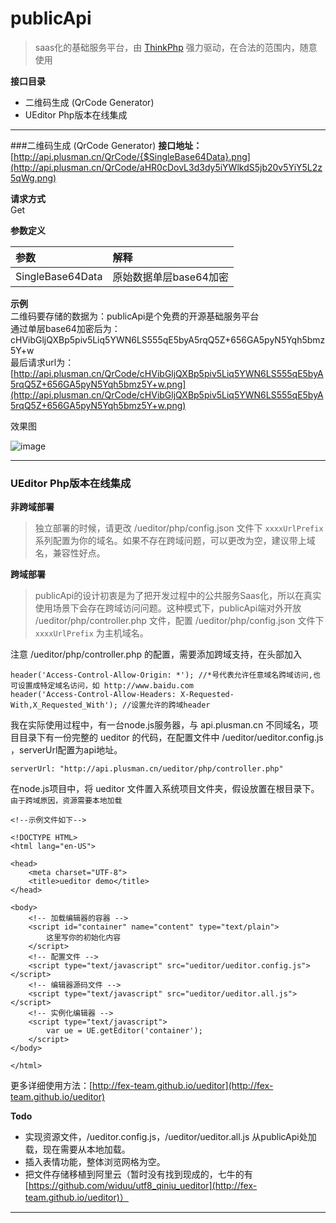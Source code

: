 # publicApi 
> saas化的基础服务平台，由 [ThinkPhp](http://thinkphp.cn) 强力驱动，在合法的范围内，随意使用

**接口目录**

* 二维码生成 (QrCode Generator)
* UEditor Php版本在线集成 

****

###二维码生成 (QrCode Generator)
**接口地址：**  
[http://api.plusman.cn/QrCode/{$SingleBase64Data}.png](http://api.plusman.cn/QrCode/aHR0cDovL3d3dy5iYWlkdS5jb20v5YiY5L2z5qWg.png)    

**请求方式**  
Get

**参数定义**    

参数					|解释			
:------------------|:-------------  
SingleBase64Data	| 原始数据单层base64加密

**示例**  
二维码要存储的数据为：publicApi是个免费的开源基础服务平台  
通过单层base64加密后为：cHVibGljQXBp5piv5Liq5YWN6LS555qE5byA5rqQ5Z+656GA5pyN5Yqh5bmz5Y+w  
最后请求url为：[http://api.plusman.cn/QrCode/cHVibGljQXBp5piv5Liq5YWN6LS555qE5byA5rqQ5Z+656GA5pyN5Yqh5bmz5Y+w.png](http://api.plusman.cn/QrCode/cHVibGljQXBp5piv5Liq5YWN6LS555qE5byA5rqQ5Z+656GA5pyN5Yqh5bmz5Y+w.png)  

效果图

![image](http://api.plusman.cn/QrCode/cHVibGljQXBp5piv5Liq5YWN6LS555qE5byA5rqQ5Z+656GA5pyN5Yqh5bmz5Y+w.png)

****

### UEditor Php版本在线集成 
**非跨域部署**  

> 独立部署的时候，请更改 /ueditor/php/config.json 文件下  `xxxxUrlPrefix`  系列配置为你的域名。如果不存在跨域问题，可以更改为空，建议带上域名，兼容性好点。


**跨域部署**  

> publicApi的设计初衷是为了把开发过程中的公共服务Saas化，所以在真实使用场景下会存在跨域访问问题。这种模式下，publicApi端对外开放 /ueditor/php/controller.php 文件，配置 /ueditor/php/config.json 文件下 `xxxxUrlPrefix` 为主机域名。

注意 /ueditor/php/controller.php 的配置，需要添加跨域支持，在头部加入

	header('Access-Control-Allow-Origin: *'); //*号代表允许任意域名跨域访问,也可设置成特定域名访问，如 http://www.baidu.com
	header('Access-Control-Allow-Headers: X-Requested-With,X_Requested_With'); //设置允许的跨域header


我在实际使用过程中，有一台node.js服务器，与 api.plusman.cn 不同域名，项目目录下有一份完整的 ueditor 的代码，在配置文件中 /ueditor/ueditor.config.js ，serverUrl配置为api地址。

	serverUrl: "http://api.plusman.cn/ueditor/php/controller.php"

在node.js项目中，将 ueditor 文件置入系统项目文件夹，假设放置在根目录下。 `由于跨域原因，资源需要本地加载` 


	<!--示例文件如下-->
	
	<!DOCTYPE HTML>
	<html lang="en-US">
	
	<head>
	    <meta charset="UTF-8">
	    <title>ueditor demo</title>
	</head>
	
	<body>
	    <!-- 加载编辑器的容器 -->
	    <script id="container" name="content" type="text/plain">
	        这里写你的初始化内容
	    </script>
	    <!-- 配置文件 -->
	    <script type="text/javascript" src="ueditor/ueditor.config.js"></script>
	    <!-- 编辑器源码文件 -->
	    <script type="text/javascript" src="ueditor/ueditor.all.js"></script>
	    <!-- 实例化编辑器 -->
	    <script type="text/javascript">
	        var ue = UE.getEditor('container');
	    </script>
	</body>
	
	</html>
	
更多详细使用方法：[http://fex-team.github.io/ueditor](http://fex-team.github.io/ueditor)


**Todo**  

* 实现资源文件，/ueditor.config.js，/ueditor/ueditor.all.js 从publicApi处加载，现在需要从本地加载。
* 插入表情功能，整体浏览网格为空。
* 把文件存储移植到阿里云（暂时没有找到现成的，七牛的有 [https://github.com/widuu/utf8_qiniu_ueditor](http://fex-team.github.io/ueditor)）

****




